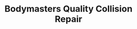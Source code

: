 ---
title: "Bodymasters Quality Collision Repair"
url: /lufkin/bodymasters-quality-collision-repair/
shop: car repair
---